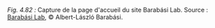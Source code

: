 *Fig. 4.82 :* Capture de la page d'accueil du site Barabási Lab.
Source : [Barabási Lab](https://www.barabasilab.com/), © Albert-László Barabási.